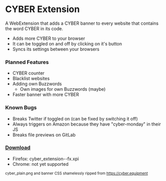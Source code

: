 # CYBER Extension

A WebExtension that adds a CYBER banner to every website that contains the word CYBER in its code.

- Adds more CYBER to your browser
- It can be toggled on and off by clicking on it's button
- Syncs its settings between your browsers

### Planned Features
- CYBER counter
- Blacklist websites
- Adding own Buzzwords
    - Own images for own Buzzwords (maybe)
- Faster banner with more CYBER

### Known Bugs
- Breaks Twitter if toggled on (can be fixed by switching it off)
- Always triggers on Amazon because they have "cyber-monday" in their JS
- Breaks file previews on GitLab

### [Download](https://dl.nzbr.de/addons/cyber/)
- Firefox: cyber_extension-<version>-fx.xpi
- Chrome: not yet supported

<sup>cyber_plain.png and banner CSS shamelessly ripped from <https://cyber.equipment></sup>
